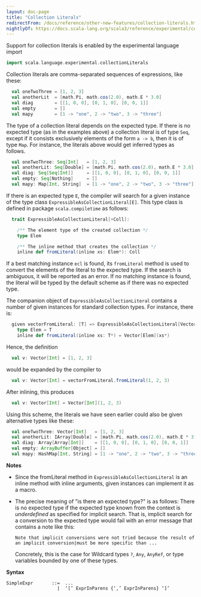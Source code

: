 ```yaml
---
layout: doc-page
title: "Collection Literals"
redirectFrom: /docs/reference/other-new-features/collection-literals.html
nightlyOf: https://docs.scala-lang.org/scala3/reference/experimental/collection-literals.html
---
```



Support for collection literals is enabled by the experimental language import
```scala
import scala.language.experimental.collectionLiterals
```
Collection literals are comma-separated sequences of expressions, like these:
```scala
  val oneTwoThree = [1, 2, 3]
  val anotherLit  = [math.Pi, math.cos(2.0), math.E * 3.0]
  val diag        = [[1, 0, 0], [0, 1, 0], [0, 0, 1]]
  val empty       = []
  val mapy        = [1 -> "one", 2 -> "two", 3 -> "three"]
```
The type of a collection literal depends on the expected type. If there is no expected type (as in the examples above) a collection literal is of type `Seq`, except if it consists exclusively elements of the form `a -> b`, then it is of type `Map`. For instance, the literals above would
get inferred types as follows.
```scala
  val oneTwoThree: Seq[Int]   = [1, 2, 3]
  val anotherLit: Seq[Double] = [math.Pi, math.cos(2.0), math.E * 3.0]
  val diag: Seq[Seq[Int]]     = [[1, 0, 0], [0, 1, 0], [0, 0, 1]]
  val empty: Seq[Nothing]     = []
  val mapy: Map[Int, String]  = [1 -> "one", 2 -> "two", 3 -> "three"]
```
If there is an expected type `E`, the compiler will search for a given instance of the
type class `ExpressibleAsCollectionLiteral[E]`. This type class is defined in package `scala.compiletime` as follows:
```scala
  trait ExpressibleAsCollectionLiteral[+Coll]:

    /** The element type of the created collection */
    type Elem

    /** The inline method that creates the collection */
    inline def fromLiteral(inline xs: Elem*): Coll
```
If a best matching instance `ecl` is found, its `fromLiteral` method is used to convert
the elements of the literal to the expected type. If the search is ambiguous, it will be
reported as an error. If no matching instance is found, the literal will be typed by the default scheme as if there was no expected type.

The companion object of `ExpressibleAsCollectionLiteral` contains a number of given instances for standard collection types. For instance, there is:
```scala
  given vectorFromLiteral: [T] => ExpressibleAsCollectionLiteral[Vector[T]]:
    type Elem = T
    inline def fromLiteral(inline xs: T*) = Vector[Elem](xs*)
```
Hence, the definition
```scala
  val v: Vector[Int] = [1, 2, 3]
```
would be expanded by the compiler to
```scala
  val v: Vector[Int] = vectorFromLiteral.fromLiteral(1, 2, 3)
```
After inlining, this produces
```scala
  val v: Vector[Int] = Vector[Int](1, 2, 3)
```
Using this scheme, the literals we have seen earlier could also be given alternative types like these:
```scala
  val oneTwoThree: Vector[Int]   = [1, 2, 3]
  val anotherLit: IArray[Double] = [math.Pi, math.cos(2.0), math.E * 3.0]
  val diag: Array[Array[Int]]    = [[1, 0, 0], [0, 1, 0], [0, 0, 1]]
  val empty: ArrayBuffer[Object] = []
  val mapy: HashMap[Int, String] = [1 -> "one", 2 -> "two", 3 -> "three"]
```

**Notes**

 - Since the fromLiteral method in `ExpressibleAsCollectionLiteral` is an inline method with inline arguments, given instances can implement it as a macro.

 - The precise meaning of "is there an expected type?" is as follows: There is no expected
   type if the expected type known from the context is _underdefined_ as specified for
   implicit search. That is, implicit search for a conversion to the expected type would fail with an error message that contains a note like this:
   ```
   Note that implicit conversions were not tried because the result of an implicit conversion|must be more specific than ...
   ```
   Concretely, this is the case for Wildcard types `?`, `Any`, `AnyRef`, or type variables
   bounded by one of these types.

**Syntax**

```
SimpleExpr       ::=  ...
                   |  ‘[’ ExprInParens {‘,’ ExprInParens} ‘]’
```
